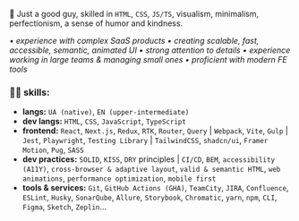🐸 Just a good guy, skilled in `HTML`, `CSS`, `JS/TS`, visualism, minimalism, perfectionism, a sense of humor and kindness.

_• experience with complex SaaS products • creating scalable, fast, accessible, semantic, animated UI • strong attention to details • experience working in large teams & managing small ones • proficient with modern FE tools_

### 🤹‍♂️ skills:
- **langs:** `UA (native)`, `EN (upper-intermediate)`
- **dev langs:** `HTML`, `CSS`, `JavaScript`, `TypeScript`
- **frontend:** `React`, `Next.js`, `Redux`, `RTK`, `Router`, `Query` | `Webpack`, `Vite`, `Gulp` | `Jest`, `Playwright`, `Testing Library` | `TailwindCSS`, `shadcn/ui`, `Framer Motion`, `Pug`, `SASS`
- **dev practices:** `SOLID`, `KISS`, `DRY` principles | `CI/CD`, `BEM`, `accessibility (A11Y)`, `cross-browser & adaptive layout`, `valid & semantic HTML`, `web animations`, `performance optimization`, `mobile first`
- **tools & services:** `Git`, `GitHub Actions (GHA)`, `TeamCity`, `JIRA`, `Confluence`, `ESLint`, `Husky`, `SonarQube`, `Allure`, `Storybook`, `Chromatic`, `yarn`, `npm`, `CLI`, `Figma`, `Sketch`, `Zeplin`...

<!---
romkolisnyk/romkolisnyk is a ✨ special ✨ repository because its `README.md` (this file) appears on your GitHub profile.
You can click the Preview link to take a look at your changes.
--->
